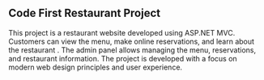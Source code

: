 ## Code First  Restaurant Project

This project is a restaurant website developed using ASP.NET MVC. Customers can view the menu, make online reservations, and learn about the restaurant . The admin panel allows managing the menu, reservations, and restaurant information. The project is developed with a focus on modern web design principles and user experience.
